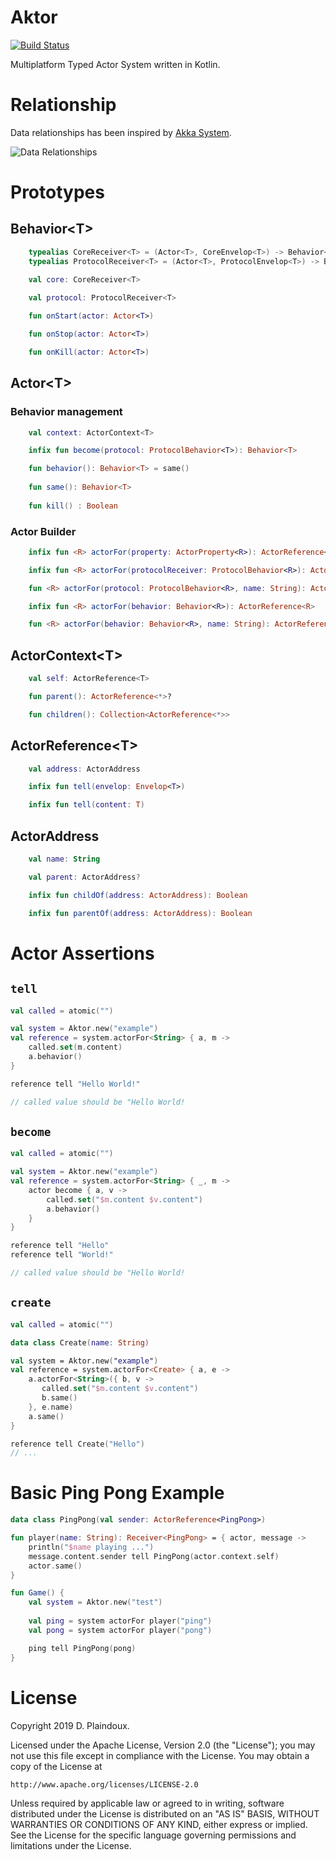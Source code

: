 # Aktor

[![Build Status](https://travis-ci.org/Smallibs/aktor.svg?branch=master)](https://travis-ci.org/Smallibs/aktor)

Multiplatform Typed Actor System written in Kotlin. 

# Relationship

Data relationships has been inspired by [Akka System](https://doc.akka.io/docs/akka/2.5/general/addressing.html).

![Data Relationships](https://raw.githubusercontent.com/d-plaindoux/actor.kotlin/master/doc/images/data-relation.png)

# Prototypes

## Behavior&lt;T>

```Kotlin
    typealias CoreReceiver<T> = (Actor<T>, CoreEnvelop<T>) -> Behavior<T>
    typealias ProtocolReceiver<T> = (Actor<T>, ProtocolEnvelop<T>) -> Behavior<T>

    val core: CoreReceiver<T>
    
    val protocol: ProtocolReceiver<T>

    fun onStart(actor: Actor<T>)

    fun onStop(actor: Actor<T>)

    fun onKill(actor: Actor<T>)
```

## Actor&lt;T>

### Behavior management

```Kotlin
    val context: ActorContext<T>

    infix fun become(protocol: ProtocolBehavior<T>): Behavior<T>

    fun behavior(): Behavior<T> = same()
    
    fun same(): Behavior<T>
    
    fun kill() : Boolean
```

### Actor Builder

```Kotlin
    infix fun <R> actorFor(property: ActorProperty<R>): ActorReference<R>

    infix fun <R> actorFor(protocolReceiver: ProtocolBehavior<R>): ActorReference<R>

    fun <R> actorFor(protocol: ProtocolBehavior<R>, name: String): ActorReference<R>

    infix fun <R> actorFor(behavior: Behavior<R>): ActorReference<R>

    fun <R> actorFor(behavior: Behavior<R>, name: String): ActorReference<R>
```

## ActorContext&lt;T>

```Kotlin
    val self: ActorReference<T>

    fun parent(): ActorReference<*>?

    fun children(): Collection<ActorReference<*>>
```

## ActorReference&lt;T>

```Kotlin
    val address: ActorAddress

    infix fun tell(envelop: Envelop<T>)

    infix fun tell(content: T)
```

## ActorAddress

```Kotlin
    val name: String

    val parent: ActorAddress?

    infix fun childOf(address: ActorAddress): Boolean

    infix fun parentOf(address: ActorAddress): Boolean
```

# Actor Assertions

## `tell` 


```Kotlin
val called = atomic("")

val system = Aktor.new("example")
val reference = system.actorFor<String> { a, m -> 
    called.set(m.content) 
    a.behavior()
}

reference tell "Hello World!"

// called value should be "Hello World!
```

## `become`

```Kotlin
val called = atomic("")

val system = Aktor.new("example")
val reference = system.actorFor<String> { _, m ->
    actor become { a, v -> 
        called.set("$m.content $v.content")
        a.behavior()
    }
}

reference tell "Hello"
reference tell "World!"

// called value should be "Hello World!
```

## `create` 

```Kotlin
val called = atomic("")

data class Create(name: String)

val system = Aktor.new("example")
val reference = system.actorFor<Create> { a, e -> 
    a.actorFor<String>({ b, v -> 
       called.set("$m.content $v.content")
       b.same()
    }, e.name)
    a.same()
}

reference tell Create("Hello")
// ...
```

# Basic Ping Pong Example

```Kotlin
data class PingPong(val sender: ActorReference<PingPong>)

fun player(name: String): Receiver<PingPong> = { actor, message ->
    println("$name playing ...")
    message.content.sender tell PingPong(actor.context.self)
    actor.same()
}

fun Game() {
    val system = Aktor.new("test")
    
    val ping = system actorFor player("ping")
    val pong = system actorFor player("pong")

    ping tell PingPong(pong)
}
```

# License

Copyright 2019 D. Plaindoux.

Licensed under the Apache License, Version 2.0 (the "License");
you may not use this file except in compliance with the License.
You may obtain a copy of the License at

    http://www.apache.org/licenses/LICENSE-2.0

Unless required by applicable law or agreed to in writing, software
distributed under the License is distributed on an "AS IS" BASIS,
WITHOUT WARRANTIES OR CONDITIONS OF ANY KIND, either express or implied.
See the License for the specific language governing permissions and
limitations under the License.
